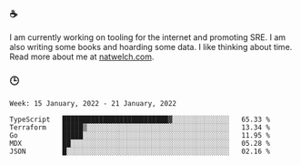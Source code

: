 ### ☕

I am currently working on tooling for the internet and promoting SRE. I am also writing some books and hoarding some data. I like thinking about time. Read more about me at [natwelch.com](https://natwelch.com).

### 🕒

<!--START_SECTION:waka-->
```text
Week: 15 January, 2022 - 21 January, 2022

TypeScript   ██████████████████████████▓░░░░░░░░░░░░░░   65.33 % 
Terraform    █████▒░░░░░░░░░░░░░░░░░░░░░░░░░░░░░░░░░░░   13.34 % 
Go           █████░░░░░░░░░░░░░░░░░░░░░░░░░░░░░░░░░░░░   11.95 % 
MDX          ██░░░░░░░░░░░░░░░░░░░░░░░░░░░░░░░░░░░░░░░   05.28 % 
JSON         █░░░░░░░░░░░░░░░░░░░░░░░░░░░░░░░░░░░░░░░░   02.16 % 
```
<!--END_SECTION:waka-->

